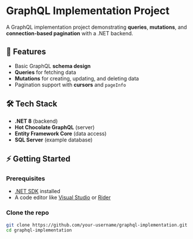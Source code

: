 # GraphQL Implementation Project
A GraphQL implementation project demonstrating **queries**, **mutations**, and **connection-based pagination** with a .NET backend.

## 🚀 Features
- Basic GraphQL **schema design**
- **Queries** for fetching data
- **Mutations** for creating, updating, and deleting data
- Pagination support with **cursors** and `pageInfo`

## 🛠️ Tech Stack
- **.NET 8** (backend)
- **Hot Chocolate GraphQL** (server)
- **Entity Framework Core** (data access)
- **SQL Server** (example database)

## ⚡ Getting Started
### Prerequisites
- [.NET SDK](https://dotnet.microsoft.com/download) installed
- A code editor like [Visual Studio](https://visualstudio.microsoft.com/) or [Rider](https://www.jetbrains.com/rider/)

### Clone the repo
```bash
git clone https://github.com/your-username/graphql-implementation.git
cd graphql-implementation
